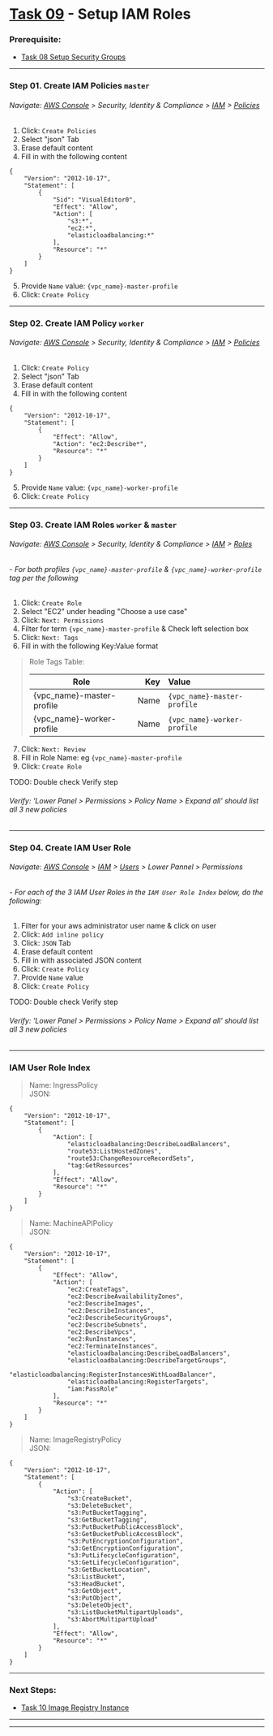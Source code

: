 # [Task 09](../tasks/iam-roles) - Setup IAM Roles
### Prerequisite:
  + [Task 08 Setup Security Groups]
--------------------------------------------------------------------------------
### Step 01\. Create IAM Policies `master`
###### Navigate: [AWS Console] > Security, Identity & Compliance > [IAM] > [Policies]
  1. Click: `Create Policies`
  2. Select "json" Tab 
  3. Erase default content
  4. Fill in with the following content
```
{
    "Version": "2012-10-17",
    "Statement": [
        {
            "Sid": "VisualEditor0",
            "Effect": "Allow",
            "Action": [
                "s3:*",
                "ec2:*",
                "elasticloadbalancing:*"
            ],
            "Resource": "*"
        }
    ]
}
```
  5. Provide `Name` value: `{vpc_name}-master-profile`
  6. Click: `Create Policy`

---------------------------------------------------------------------------------
### Step 02\. Create IAM Policy `worker`
###### Navigate: [AWS Console] > Security, Identity & Compliance > [IAM] > [Policies]
  1. Click: `Create Policy`
  2. Select "json" Tab 
  3. Erase default content
  4. Fill in with the following content
```
{
    "Version": "2012-10-17",
    "Statement": [
        {
            "Effect": "Allow",
            "Action": "ec2:Describe*",
            "Resource": "*"
        }
    ]
}
```
  5. Provide `Name` value: `{vpc_name}-worker-profile`
  6. Click: `Create Policy`

---------------------------------------------------------------------------------
### Step 03\. Create IAM Roles `worker` & `master`
###### Navigate: [AWS Console] > Security, Identity & Compliance > [IAM] > [Roles]
###### - For both profiles `{vpc_name}-master-profile` & `{vpc_name}-worker-profile` tag per the following
  1. Click: `Create Role`
  2. Select "EC2" under heading "Choose a use case" 
  3. Click: `Next: Permissions`
  4. Filter for term `{vpc_name}-master-profile` & Check left selection box
  5. Click: `Next: Tags`
  6. Fill in with the following Key:Value format
>   Role Tags Table:
>
>   | Role                      | Key  | Value                       |
>   |---------------------------|-----:|:----------------------------|
>   | {vpc_name}-master-profile | Name | `{vpc_name}-master-profile` |
>   | {vpc_name}-worker-profile | Name | `{vpc_name}-worker-profile` |

  7. Click: `Next: Review`
  8. Fill in Role Name: eg `{vpc_name}-master-profile`
  9. Click: `Create Role`
    
TODO: Double check Verify step
###### Verify: 'Lower Panel > Permissions > Policy Name > Expand all' should list all 3 new policies
        
--------------------------------------------------------------------------------
### Step 04\. Create IAM User Role
###### Navigate: [AWS Console] > [IAM] > [Users] > Lower Pannel > Permissions
###### - For each of the 3 IAM User Roles in the `IAM User Role Index` below, do the following:

  1. Filter for your aws administrator user name & click on user
  2. Click: `Add inline policy`
  3. Click: `JSON` Tab
  4. Erase default content
  5. Fill in with associated JSON content
  6. Click: `Create Policy`
  7. Provide `Name` value
  8. Click: `Create Policy`

TODO: Double check Verify step
###### Verify: 'Lower Panel > Permissions > Policy Name > Expand all' should list all 3 new policies
---------------------------------------------------------------------------------
### IAM User Role Index
    
>   Name: IngressPolicy    
>   JSON:    
```
{
    "Version": "2012-10-17",
    "Statement": [
        {
            "Action": [
                "elasticloadbalancing:DescribeLoadBalancers",
                "route53:ListHostedZones",
                "route53:ChangeResourceRecordSets",
                "tag:GetResources"
            ],
            "Effect": "Allow",
            "Resource": "*"
        }
    ]
}
```    
>   Name: MachineAPIPolicy    
>   JSON:    
```    
{
    "Version": "2012-10-17",
    "Statement": [
        {
            "Effect": "Allow",
            "Action": [
                "ec2:CreateTags",
                "ec2:DescribeAvailabilityZones",
                "ec2:DescribeImages",
                "ec2:DescribeInstances",
                "ec2:DescribeSecurityGroups",
                "ec2:DescribeSubnets",
                "ec2:DescribeVpcs",
                "ec2:RunInstances",
                "ec2:TerminateInstances",
                "elasticloadbalancing:DescribeLoadBalancers",
                "elasticloadbalancing:DescribeTargetGroups",
                "elasticloadbalancing:RegisterInstancesWithLoadBalancer",
                "elasticloadbalancing:RegisterTargets",
                "iam:PassRole"
            ],
            "Resource": "*"
        }
    ]
}
```    
>   Name: ImageRegistryPolicy    
>   JSON:    
```
{
    "Version": "2012-10-17",
    "Statement": [
        {
            "Action": [
                "s3:CreateBucket",
                "s3:DeleteBucket",
                "s3:PutBucketTagging",
                "s3:GetBucketTagging",
                "s3:PutBucketPublicAccessBlock",
                "s3:GetBucketPublicAccessBlock",
                "s3:PutEncryptionConfiguration",
                "s3:GetEncryptionConfiguration",
                "s3:PutLifecycleConfiguration",
                "s3:GetLifecycleConfiguration",
                "s3:GetBucketLocation",
                "s3:ListBucket",
                "s3:HeadBucket",
                "s3:GetObject",
                "s3:PutObject",
                "s3:DeleteObject",
                "s3:ListBucketMultipartUploads",
                "s3:AbortMultipartUpload"
            ],
            "Effect": "Allow",
            "Resource": "*"
        }
    ]
}
```    

---------------------------------------------------------------------------------
### Next Steps:
  + [Task 10 Image Registry Instance]
--------------------------------------------------------------------------------
[EC2]:https://console.amazonaws-us-gov.com/ec2/home
[IAM]:https://console.amazonaws-us-gov.com/iam/home
[Users]:https://console.amazonaws-us-gov.com/iam/home#/users
[Roles]:https://console.amazonaws-us-gov.com/iam/home#/roles
[Policies]:https://console.amazonaws-us-gov.com/iam/home#/policies
[AWS Console]:https://console.amazonaws-us-gov.com/console/home
--------------------------------------------------------------------------------
[Task 01 Prerequisites]:manual/01_Prerequisites.md
[Task 02 Stage Assets]:manual/02_StageAssets.md
[Task 03 Certificates]:manual/03_Certificates.md
[Task 04 Setup AWS VPC]:manual/04_SetupVPC.md
[Task 05 Configure Route53 DNS]:manual/05_Route53DNS.md
[Task 06 Setup Target Groups]:manual/06_TargetGroups.md
[Task 07 Setup Load Balancers]:manual/07_LoadBalancers.md
[Task 08 Setup Security Groups]:manual/08_SecurityGroups.md
[Task 09 Setup IAM Roles]:manual/09_IAMRoles.md
[Task 10 Image Registry Instance]:manual/10_ImageRegistryInstance.md
[Task 11 Image Registry Mirror & Services]:manual/11_ImageRegistryServices.md
[Task 12 Build Nodes]:manual/12_BuildNodes.md
[Task 13 Deploy]:manual/13_Deploy.md
